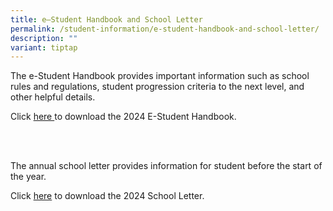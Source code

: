 ```yaml
---
title: e–Student Handbook and School Letter
permalink: /student-information/e-student-handbook-and-school-letter/
description: ""
variant: tiptap
---
```

<p>The e-Student Handbook provides important information such as school rules and regulations, student progression criteria to the next level, and other helpful details.</p><p>Click <a href="/files/Handbooks and Letters/Student_Handbook_2024.pdf" rel="noopener noreferrer nofollow" target="_blank">here </a>to download the 2024 E-Student Handbook.</p><p><br><br></p><p>The annual school letter provides information for student before the start of the year.</p><p>Click <a href="/files/Handbooks and Letters/MSS_2024_School_Letter__Final_.pdf" rel="noopener noreferrer nofollow" target="_blank">here</a> to download the 2024 School Letter.</p>